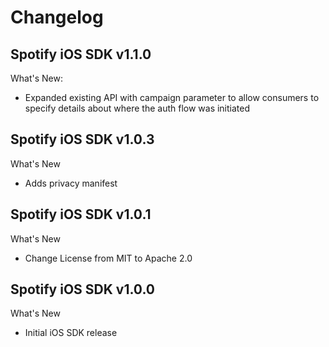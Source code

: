 # Changelog

## Spotify iOS SDK v1.1.0

What's New:

- Expanded existing API with campaign parameter to allow consumers to specify details about where the auth flow was initiated

## Spotify iOS SDK v1.0.3

What's New

- Adds privacy manifest

## Spotify iOS SDK v1.0.1

What's New

- Change License from MIT to Apache 2.0

## Spotify iOS SDK v1.0.0

What's New

- Initial iOS SDK release
